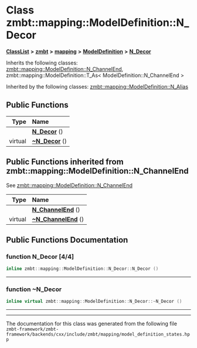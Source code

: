 

# Class zmbt::mapping::ModelDefinition::N\_Decor



[**ClassList**](annotated.md) **>** [**zmbt**](namespacezmbt.md) **>** [**mapping**](namespacezmbt_1_1mapping.md) **>** [**ModelDefinition**](classzmbt_1_1mapping_1_1ModelDefinition.md) **>** [**N\_Decor**](classzmbt_1_1mapping_1_1ModelDefinition_1_1N__Decor.md)








Inherits the following classes: [zmbt::mapping::ModelDefinition::N\_ChannelEnd](classzmbt_1_1mapping_1_1ModelDefinition_1_1N__ChannelEnd.md),  zmbt::mapping::ModelDefinition::T_As< ModelDefinition::N_ChannelEnd >


Inherited by the following classes: [zmbt::mapping::ModelDefinition::N\_Alias](classzmbt_1_1mapping_1_1ModelDefinition_1_1N__Alias.md)




















































## Public Functions

| Type | Name |
| ---: | :--- |
|   | [**N\_Decor**](#function-n_decor-44) () <br> |
| virtual  | [**~N\_Decor**](#function-n_decor) () <br> |


## Public Functions inherited from zmbt::mapping::ModelDefinition::N_ChannelEnd

See [zmbt::mapping::ModelDefinition::N\_ChannelEnd](classzmbt_1_1mapping_1_1ModelDefinition_1_1N__ChannelEnd.md)

| Type | Name |
| ---: | :--- |
|   | [**N\_ChannelEnd**](classzmbt_1_1mapping_1_1ModelDefinition_1_1N__ChannelEnd.md#function-n_channelend-44) () <br> |
| virtual  | [**~N\_ChannelEnd**](classzmbt_1_1mapping_1_1ModelDefinition_1_1N__ChannelEnd.md#function-n_channelend) () <br> |






















































## Public Functions Documentation




### function N\_Decor [4/4]

```C++
inline zmbt::mapping::ModelDefinition::N_Decor::N_Decor () 
```




<hr>



### function ~N\_Decor 

```C++
inline virtual zmbt::mapping::ModelDefinition::N_Decor::~N_Decor () 
```




<hr>

------------------------------
The documentation for this class was generated from the following file `zmbt-framework/zmbt-framework/backends/cxx/include/zmbt/mapping/model_definition_states.hpp`

